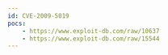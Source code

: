```yaml
---
id: CVE-2009-5019
pocs:
    - https://www.exploit-db.com/raw/10637
    - https://www.exploit-db.com/raw/15544
---
```

